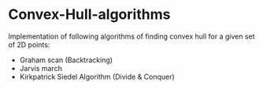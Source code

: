 # Convex-Hull-algorithms

Implementation of following algorithms of finding convex hull for a given set of 2D points:

+ Graham scan (Backtracking)
+ Jarvis march 
+ Kirkpatrick Siedel Algorithm (Divide & Conquer)
